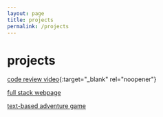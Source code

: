 ```yaml
---
layout: page
title: projects
permalink: /projects
---
```


# projects   

[code review video](https://youtu.be/2Z-__CEAhf8){:target="_blank" rel="noopener"}    
   

[full stack webpage](/courses-page)   
   

[text-based adventure game](/text-game)
